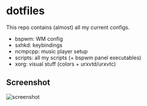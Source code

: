 dotfiles
========

This repo contains (almost) all my current configs.

* bspwm: WM config
* sxhkd: keybindings
* ncmpcpp: music player setup
* scripts: all my scripts (+ bspwm panel executables)
* xorg: visual stuff (colors + urxvtd/urxvtc)

Screenshot
----------

![screenshot](http://hcd-1.imgbox.com/abyI1R2H.png?st=CQUhSZRS-9CqN5x6_cPLgQ&e=1386159270 "screenshot")
